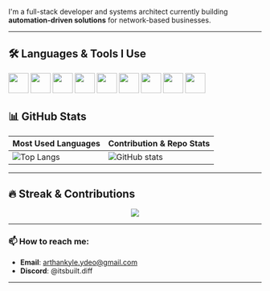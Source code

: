 I'm a full-stack developer and systems architect currently building **automation-driven solutions** for network-based businesses.

---

## 🛠 Languages & Tools I Use

<p align="left">
  <img src="https://cdn.jsdelivr.net/gh/devicons/devicon/icons/php/php-original.svg" width="40" />
  <img src="https://cdn.jsdelivr.net/gh/devicons/devicon/icons/vuejs/vuejs-original.svg" width="40" />
  <img src="https://cdn.jsdelivr.net/gh/devicons/devicon/icons/javascript/javascript-original.svg" width="40" />
  <img src="https://cdn.jsdelivr.net/gh/devicons/devicon/icons/mysql/mysql-original.svg" width="40" />
  <img src="https://cdn.jsdelivr.net/gh/devicons/devicon/icons/postgresql/postgresql-original.svg" width="40" />
  <img src="https://cdn.jsdelivr.net/gh/devicons/devicon/icons/flutter/flutter-original.svg" width="40" />
  <img src="https://cdn.jsdelivr.net/gh/devicons/devicon/icons/dart/dart-original.svg" width="40" />
  <img src="https://cdn.jsdelivr.net/gh/devicons/devicon/icons/unity/unity-original.svg" width="40" />
  <img src="https://cdn.jsdelivr.net/gh/devicons/devicon/icons/html5/html5-original.svg" width="40" />
</p>

## 📊 GitHub Stats

| Most Used Languages | Contribution & Repo Stats |
| ------------------- | ------------------------- |
| ![Top Langs](https://github-readme-stats.vercel.app/api/top-langs/?username=ArthanKyle&layout=compact&theme=dark) | ![GitHub stats](https://github-readme-stats.vercel.app/api?username=ArthanKyle&count_private=true&show_icons=true&theme=dark&hide_title=true) |

---

## 🔥 Streak & Contributions

<p align="center">
  <img src="https://streak-stats.demolab.com?user=ArthanKyle&theme=dark&hide_border=false" />
</p>

---

### 📫 How to reach me:
- **Email**: arthankyle.ydeo@gmail.com  
- **Discord**: @itsbuilt.diff
  
---

<!---
ArthanKyle/ArthanKyle is a ✨ special ✨ repository because its `README.md` (this file) appears on your GitHub profile.
You can click the Preview link to take a look at your changes.
--->
